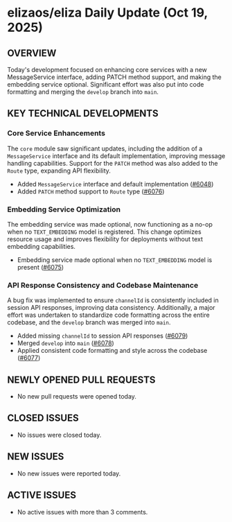 # elizaos/eliza Daily Update (Oct 19, 2025)
## OVERVIEW 
Today's development focused on enhancing core services with a new MessageService interface, adding PATCH method support, and making the embedding service optional. Significant effort was also put into code formatting and merging the `develop` branch into `main`.

## KEY TECHNICAL DEVELOPMENTS

### Core Service Enhancements
The `core` module saw significant updates, including the addition of a `MessageService` interface and its default implementation, improving message handling capabilities. Support for the `PATCH` method was also added to the `Route` type, expanding API flexibility.
- Added `MessageService` interface and default implementation ([#6048](https://github.com/elizaos/eliza/pull/6048))
- Added `PATCH` method support to `Route` type ([#6076](https://github.com/elizaos/eliza/pull/6076))

### Embedding Service Optimization
The embedding service was made optional, now functioning as a no-op when no `TEXT_EMBEDDING` model is registered. This change optimizes resource usage and improves flexibility for deployments without text embedding capabilities.
- Embedding service made optional when no `TEXT_EMBEDDING` model is present ([#6075](https://github.com/elizaos/eliza/pull/6075))

### API Response Consistency and Codebase Maintenance
A bug fix was implemented to ensure `channelId` is consistently included in session API responses, improving data consistency. Additionally, a major effort was undertaken to standardize code formatting across the entire codebase, and the `develop` branch was merged into `main`.
- Added missing `channelId` to session API responses ([#6079](https://github.com/elizaos/eliza/pull/6079))
- Merged `develop` into `main` ([#6078](https://github.com/elizaos/eliza/pull/6078))
- Applied consistent code formatting and style across the codebase ([#6077](https://github.com/elizaos/eliza/pull/6077))

## NEWLY OPENED PULL REQUESTS
- No new pull requests were opened today.

## CLOSED ISSUES
- No issues were closed today.

## NEW ISSUES
- No new issues were reported today.

## ACTIVE ISSUES
- No active issues with more than 3 comments.